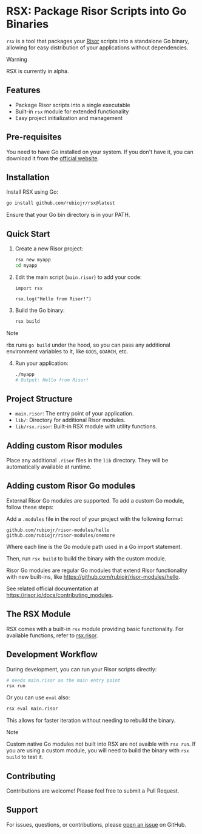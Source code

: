 # RSX: Package Risor Scripts into Go Binaries

`rsx` is a tool that packages your [Risor](https://risor.io) scripts into a standalone Go binary, allowing for easy distribution of your applications without dependencies.

> [!WARNING]
> RSX is currently in alpha.

## Features

- Package Risor scripts into a single executable
- Built-in `rsx` module for extended functionality
- Easy project initialization and management

## Pre-requisites

You need to have Go installed on your system. If you don't have it, you can download it from the [official website](https://golang.org/dl/).

## Installation

Install RSX using Go:

```bash
go install github.com/rubiojr/rsx@latest
```

Ensure that your Go bin directory is in your PATH.

## Quick Start

1. Create a new Risor project:
   ```bash
   rsx new myapp
   cd myapp
   ```

2. Edit the main script (`main.risor`) to add your code:
   ```risor
   import rsx

   rsx.log("Hello from Risor!")
   ```

3. Build the Go binary:
   ```bash
   rsx build
   ```

> [!NOTE]
> rbx runs `go build` under the hood, so you can pass any additional environment variables to it, like `GOOS`, `GOARCH`, etc.

4. Run your application:
   ```bash
   ./myapp
   # Output: Hello from Risor!
   ```

## Project Structure

- `main.risor`: The entry point of your application.
- `lib/`: Directory for additional Risor modules.
- `lib/rsx.risor`: Built-in RSX module with utility functions.

## Adding custom Risor modules

Place any additional `.risor` files in the `lib` directory. They will be automatically available at runtime.

## Adding custom Risor Go modules

External Risor Go modules are supported. To add a custom Go module, follow these steps:

Add a `.modules` file in the root of your project with the following format:

```plaintext
github.com/rubiojr/risor-modules/hello
github.com/rubiojr/risor-modules/onemore
```

Where each line is the Go module path used in a Go import statement.

Then, run `rsx build` to build the binary with the custom module.

Risor Go modules are regular Go modules that extend Risor functionality with new built-ins, like https://github.com/rubiojr/risor-modules/hello.

See related official documentation at https://risor.io/docs/contributing_modules.

## The RSX Module

RSX comes with a built-in `rsx` module providing basic functionality. For available functions, refer to [rsx.risor](lib/rsx.risor).

## Development Workflow

During development, you can run your Risor scripts directly:

```bash
# needs main.risor as the main entry point
rsx run
```

Or you can use `eval` also:

```bash
rsx eval main.risor
```

This allows for faster iteration without needing to rebuild the binary.

> [!NOTE]
> Custom native Go modules not built into RSX are not avaible with `rsx run`.
> If you are using a custom module, you will need to build the binary with `rsx build` to test it.

## Contributing

Contributions are welcome! Please feel free to submit a Pull Request.

## Support

For issues, questions, or contributions, please [open an issue](https://github.com/rubiojr/rsx/issues) on GitHub.
